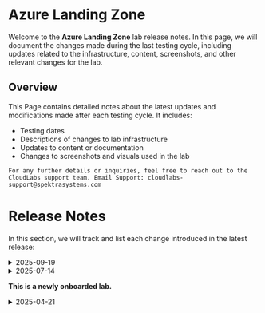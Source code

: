 # Azure Landing Zone
Welcome to the **Azure Landing Zone** lab release notes. In this page, we will document the changes made during the last testing cycle, including updates related to the infrastructure, content, screenshots, and other relevant changes for the lab.

## Overview

This Page contains detailed notes about the latest updates and modifications made after each testing cycle. It includes:

- Testing dates
- Descriptions of changes to lab infrastructure
- Updates to content or documentation
- Changes to screenshots and visuals used in the lab

`For any further details or inquiries, feel free to reach out to the CloudLabs support team. Email Support: cloudlabs-support@spektrasystems.com`


# Release Notes

In this section, we will track and list each change introduced in the latest release:


<details>
  
  <summary>2025-09-19</summary>

## Infrastructure Changes

NA

## Content Changes

  - **Change**:

    1. Updated and added instructions wherever required.
  
## Screenshot Updates

 - **Change**:

   1. Added screeshots according to new changes and UI updates.

## Validation

NA

## Testing Notes

- **Test Validation Summary**: Validated the lab guide steps, enhanced the labguide with new latest screenshots.

</details>



<details>
  
  <summary>2025-07-14</summary>

## Infrastructure Changes

NA

## Content Changes

  - **Change**:

    1. Instructions were updated to be more precise and clear.
  
## Screenshot Updates

 - **Change**:

   1. Screenshots were added to enhance the overall user experience.

## Testing Notes

   - **Testing Date**: 2025-07-14

</details>

**This is a newly onboarded lab.**

<details>
  
  <summary>2025-04-21</summary>

## Infrastructure Changes

NA

## Content Changes

NA
  
## Screenshot Updates

NA

## Testing Notes

NA

</details>

